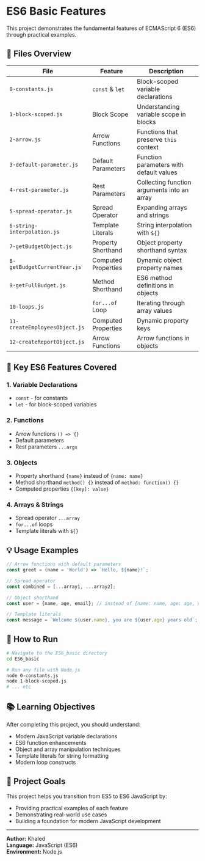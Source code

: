 # ES6 Basic Features

This project demonstrates the fundamental features of ECMAScript 6 (ES6) through practical examples.

## 📁 Files Overview

| File | Feature | Description |
|------|---------|-------------|
| `0-constants.js` | `const` & `let` | Block-scoped variable declarations |
| `1-block-scoped.js` | Block Scope | Understanding variable scope in blocks |
| `2-arrow.js` | Arrow Functions | Functions that preserve `this` context |
| `3-default-parameter.js` | Default Parameters | Function parameters with default values |
| `4-rest-parameter.js` | Rest Parameters | Collecting function arguments into an array |
| `5-spread-operator.js` | Spread Operator | Expanding arrays and strings |
| `6-string-interpolation.js` | Template Literals | String interpolation with `${}` |
| `7-getBudgetObject.js` | Property Shorthand | Object property shorthand syntax |
| `8-getBudgetCurrentYear.js` | Computed Properties | Dynamic object property names |
| `9-getFullBudget.js` | Method Shorthand | ES6 method definitions in objects |
| `10-loops.js` | `for...of` Loop | Iterating through array values |
| `11-createEmployeesObject.js` | Computed Properties | Dynamic property keys |
| `12-createReportObject.js` | Arrow Functions | Arrow functions in objects |

## 🚀 Key ES6 Features Covered

### 1. Variable Declarations
- `const` - for constants
- `let` - for block-scoped variables

### 2. Functions
- Arrow functions `() => {}`
- Default parameters
- Rest parameters `...args`

### 3. Objects
- Property shorthand `{name}` instead of `{name: name}`
- Method shorthand `method() {}` instead of `method: function() {}`
- Computed properties `{[key]: value}`

### 4. Arrays & Strings
- Spread operator `...array`
- `for...of` loops
- Template literals with `${}`

## 💡 Usage Examples

```javascript
// Arrow functions with default parameters
const greet = (name = 'World') => `Hello, ${name}!`;

// Spread operator
const combined = [...array1, ...array2];

// Object shorthand
const user = {name, age, email}; // instead of {name: name, age: age, email: email}

// Template literals
const message = `Welcome ${user.name}, you are ${user.age} years old`;
```

## 🔧 How to Run

```bash
# Navigate to the ES6_basic directory
cd ES6_basic

# Run any file with Node.js
node 0-constants.js
node 1-block-scoped.js
# ... etc
```

## 📚 Learning Objectives

After completing this project, you should understand:
- Modern JavaScript variable declarations
- ES6 function enhancements
- Object and array manipulation techniques
- Template literals for string formatting
- Modern loop constructs

## 🎯 Project Goals

This project helps you transition from ES5 to ES6 JavaScript by:
- Providing practical examples of each feature
- Demonstrating real-world use cases
- Building a foundation for modern JavaScript development

---

**Author:** Khaled  
**Language:** JavaScript (ES6)  
**Environment:** Node.js